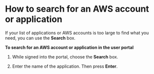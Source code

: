 # How to search for an AWS account or application<a name="howtosearchforapp"></a>

If your list of applications or AWS accounts is too large to find what you need, you can use the **Search** box\.

**To search for an AWS account or application in the user portal**

1. While signed into the portal, choose the **Search** box\.

1. Enter the name of the application\. Then press **Enter**\.